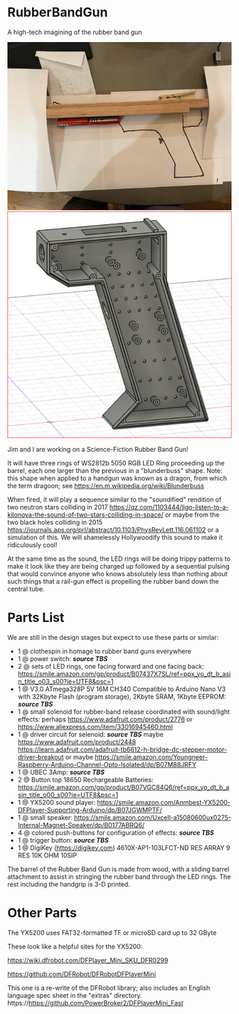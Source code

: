 # RubberBandGun
A high-tech imagining of the rubber band gun

![alt text](https://github.com/Mark-MDO47/RubberBandGun/blob/master/3D_model/mockup.png "Mockup of Science Fiction Rubber Band Gun without LED rings")
![alt text](https://github.com/Mark-MDO47/RubberBandGun/blob/master/3D_model/Handle_640_646.png "Handle of Science Fiction Rubber Band Gun")


Jim and I are working on a Science-Fiction Rubber Band Gun!

It will have three rings of WS2812b 5050 RGB LED Ring proceeding up the barrel, each one larger than the previous in a "blunderbuss" shape. Note: this shape when applied to a handgun was known as a dragon, from which the term dragoon; see https://en.m.wikipedia.org/wiki/Blunderbuss

When fired, it will play a sequence similar to the "soundified" rendition of two neutron stars colliding in 2017
https://qz.com/1103444/ligo-listen-to-a-kilonova-the-sound-of-two-stars-colliding-in-space/
or maybe from the two black holes colliding in 2015
https://journals.aps.org/prl/abstract/10.1103/PhysRevLett.116.061102
or a simulation of this. We will shamelessly Hollywoodify this sound to make it ridiculously cool!

At the same time as the sound, the LED rings will be doing trippy patterns to make it look like they are being charged up followed by a sequential pulsing that would convince anyone who knows absolutely less than nothing about such things that a rail-gun effect is propelling the rubber band down the central tube.

# Parts List
We are still in the design stages but expect to use these parts or similar:
- 1 @ clothespin in homage to rubber band guns everywhere
- 1 @ power switch: ***source TBS***
- 2 @ sets of LED rings, one facing forward and one facing back: https://smile.amazon.com/gp/product/B07437X7SL/ref=ppx_yo_dt_b_asin_title_o03_s00?ie=UTF8&psc=1
- 1 @ V3.0 ATmega328P 5V 16M CH340 Compatible to Arduino Nano V3 with 32Kbyte Flash (program storage), 2Kbyte SRAM, 1Kbyte EEPROM: ***source TBS***
- 1 @ small solenoid for rubber-band release coordinated with sound/light effects: perhaps https://www.adafruit.com/product/2776 or https://www.aliexpress.com/item/33016945460.html
- 1 @ driver circuit for selenoid: ***source TBS*** maybe https://www.adafruit.com/product/2448
https://learn.adafruit.com/adafruit-tb6612-h-bridge-dc-stepper-motor-driver-breakout or maybe https://smile.amazon.com/Youngneer-Raspberry-Arduino-Channel-Opto-Isolated/dp/B07M88JRFY
- 1 @ UBEC 3Amp: ***source TBS***
- 2 @ Button top 18650 Rechargeable Batteries: https://smile.amazon.com/gp/product/B07VGC84Q6/ref=ppx_yo_dt_b_asin_title_o00_s00?ie=UTF8&psc=1
- 1 @ YX5200 sound player: https://smile.amazon.com/Anmbest-YX5200-DFPlayer-Supporting-Arduino/dp/B07JGWMPTF/
- 1 @ small speaker: https://smile.amazon.com/Uxcell-a15080600ux0275-Internal-Magnet-Speaker/dp/B0177ABRQ6/
- 4 @ colored push-buttons for configuration of effects: ***source TBS***
- 1 @ trigger button: ***source TBS***
- 1 @ DigiKey (https://digikey.com) 4610X-AP1-103LFCT-ND RES ARRAY 9 RES 10K OHM 10SIP

The barrel of the Rubber Band Gun is made from wood, with a sliding barrel attachment to assist in stringing the rubber band through the LED rings. The rest including the handgrip is 3-D printed.

# Other Parts
The YX5200 uses FAT32-formatted TF or microSD card up to 32 GByte

These look like a helpful sites for the YX5200:

https://wiki.dfrobot.com/DFPlayer_Mini_SKU_DFR0299

https://github.com/DFRobot/DFRobotDFPlayerMini

This one is a re-write of the DFRobot library; also includes an English language spec sheet in the "extras" directory.
https://https://github.com/PowerBroker2/DFPlayerMini_Fast
